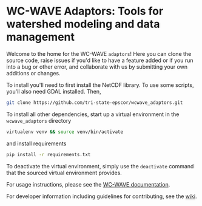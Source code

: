 # WC-WAVE Adaptors: Tools for watershed modeling and data management

Welcome to the home for the WC-WAVE `adaptors`! Here you can clone the source
code, raise issues if you'd like to have a feature added or if you run into a
bug or other error, and collaborate with us by submitting your own additions or
changes.

To install you'll need to first install the NetCDF library. To use some scripts,
you'll also need GDAL installed. Then, 

```bash
git clone https://github.com/tri-state-epscor/wcwave_adaptors.git
```

To install all other dependencies, start up a virtual environment in the 
`wcwave_adaptors` directory 

```bash
virtualenv venv && source venv/bin/activate
```

and install requirements

```bash
pip install -r requirements.txt
```

To deactivate the virtual environment, simply use the `deactivate` command
that the sourced virtual environment provides.

For usage instructions, please see the [WC-WAVE
documentation](http://tri-state-epscor.github.io/vw-doc/tutorial.html).

For developer information including guidelines for contributing, see the [wiki](https://github.com/tri-state-epscor/adaptors/wiki).
